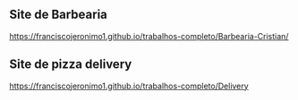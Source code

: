 ## Site de Barbearia

https://franciscojeronimo1.github.io/trabalhos-completo/Barbearia-Cristian/

## Site de pizza delivery

https://franciscojeronimo1.github.io/trabalhos-completo/Delivery
